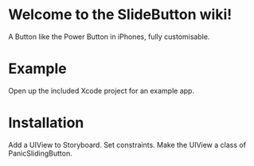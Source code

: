 # Welcome to the SlideButton wiki!
 A Button like the Power Button in iPhones, fully customisable.


# Example
Open up the included Xcode project for an example app.

# Installation
Add a UIView to Storyboard. Set constraints. Make the UIView a class of PanicSlidingButton.

